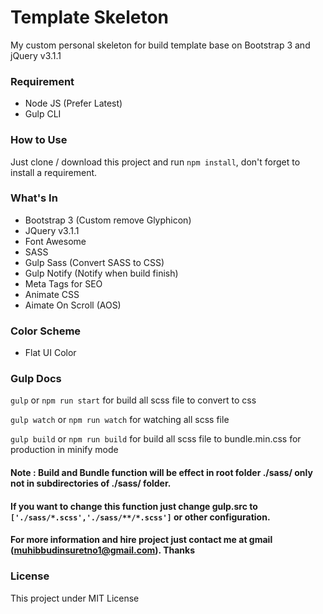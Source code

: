 # Template Skeleton

My custom personal skeleton for build template base on Bootstrap 3 and jQuery v3.1.1

### Requirement

- Node JS (Prefer Latest)
- Gulp CLI

### How to Use

Just clone / download this project and run `npm install`, don't forget to install a requirement.

### What's In

- Bootstrap 3 (Custom remove Glyphicon)
- JQuery v3.1.1
- Font Awesome
- SASS
- Gulp Sass (Convert SASS to CSS)
- Gulp Notify (Notify when build finish)
- Meta Tags for SEO
- Animate CSS
- Aimate On Scroll (AOS)

### Color Scheme

- Flat UI Color

### Gulp Docs
`gulp` or `npm run start` for build all scss file to convert to css

`gulp watch` or `npm run watch` for watching all scss file

`gulp build` or `npm run build` for build all scss file to bundle.min.css for production in minify mode

#### Note : Build and Bundle function will be effect in root folder ./sass/ only not in subdirectories of ./sass/ folder.
#### If you want to change this function just change gulp.src to `['./sass/*.scss','./sass/**/*.scss']` or other configuration.

#### For more information and hire project just contact me at gmail (muhibbudinsuretno1@gmail.com). Thanks

### License

This project under MIT License
